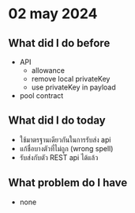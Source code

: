 # 02 may 2024
## What did I do before
- API
    - allowance
    - remove local privateKey
    - use privateKey in payload
- pool contract

## What did I do today
- ใช้มาตรฐานเดียวกันในการรับส่ง api
- แก้ชื่อบางตัวที่ไม่ถูก (wrong spell)
- รับส่งกับตัว REST api ได้แล้ว
    
## What problem do I have
- none

